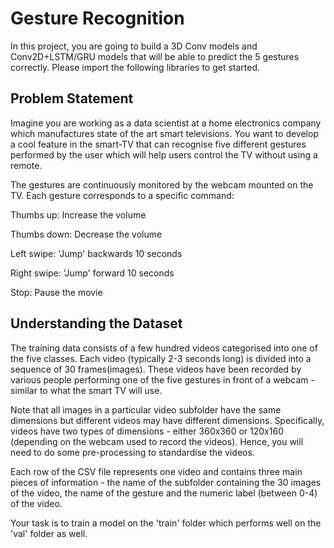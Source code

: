 # Gesture Recognition

In this project, you are going to build a 3D Conv models and Conv2D+LSTM/GRU models that will be able to predict the 5 gestures correctly. Please import the following libraries to get started.

## Problem Statement
Imagine you are working as a data scientist at a home electronics company which manufactures state of the art smart televisions. You want to develop a cool feature in the smart-TV that can recognise five different gestures performed by the user which will help users control the TV without using a remote.

The gestures are continuously monitored by the webcam mounted on the TV. Each gesture corresponds to a specific command:

Thumbs up: Increase the volume

Thumbs down: Decrease the volume

Left swipe: 'Jump' backwards 10 seconds

Right swipe: 'Jump' forward 10 seconds

Stop: Pause the movie

## Understanding the Dataset
The training data consists of a few hundred videos categorised into one of the five classes. Each video (typically 2-3 seconds long) is divided into a sequence of 30 frames(images). These videos have been recorded by various people performing one of the five gestures in front of a webcam - similar to what the smart TV will use.

Note that all images in a particular video subfolder have the same dimensions but different videos may have different dimensions. Specifically, videos have two types of dimensions - either 360x360 or 120x160 (depending on the webcam used to record the videos). Hence, you will need to do some pre-processing to standardise the videos.

Each row of the CSV file represents one video and contains three main pieces of information - the name of the subfolder containing the 30 images of the video, the name of the gesture and the numeric label (between 0-4) of the video.

Your task is to train a model on the 'train' folder which performs well on the 'val' folder as well.
